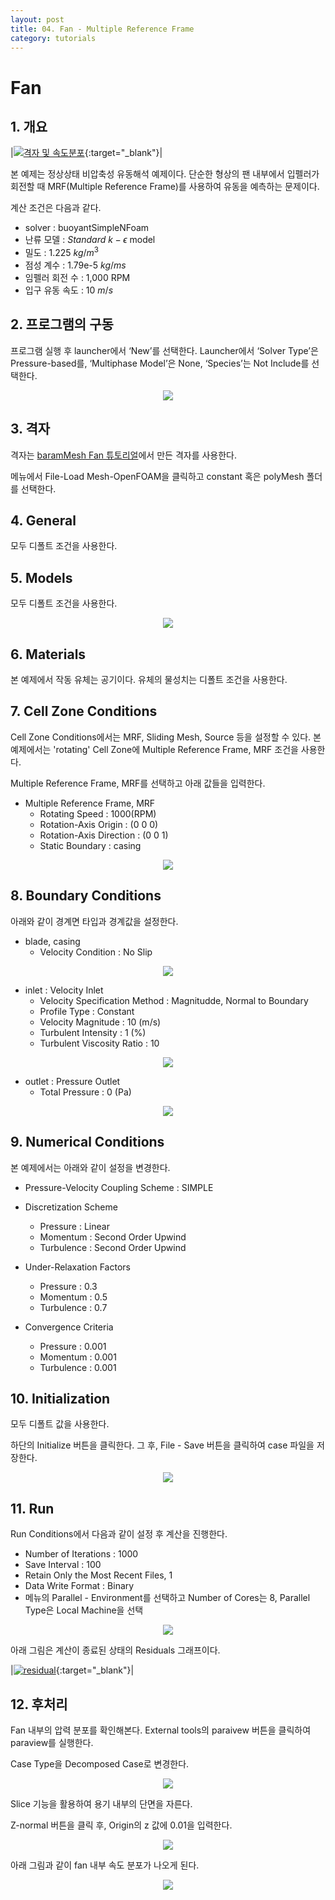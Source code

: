 ```yaml
---
layout: post
title: 04. Fan - Multiple Reference Frame
category: tutorials
---
```


# Fan 

## 1. 개요 

|[![격자 및 속도분포](https://github.com/nextfoam/baram-pages/raw/main/screenshots/fan/intro.png "격자 및 압력분포")](https://github.com/nextfoam/baram-pages/raw/main/screenshots/fan/intro.png){:target="_blank"}|

본 예제는 정상상태 비압축성 유동해석 예제이다. 단순한 형상의 팬 내부에서 입펠러가 회전할 때 MRF(Multiple Reference Frame)를 사용하여 유동을 예측하는 문제이다.

계산 조건은 다음과 같다. 

+ solver : buoyantSimpleNFoam 
+ 난류 모델 : $Standard$ $k-\epsilon$ model
+ 밀도 : 1.225 $kg/m^3$
+ 점성 계수 : 1.79e-5 $kg/ms$
+ 임펠러 회전 수 : 1,000 RPM
+ 입구 유동 속도 : 10 $m/s$

## 2. 프로그램의 구동

프로그램 실행 후 launcher에서 ‘New’를 선택한다. Launcher에서 ‘Solver Type’은 Pressure-based를, ‘Multiphase Model’은 None, ‘Species’는 Not Include를 선택한다.

<p align='center'>
    <img src="https://github.com/nextfoam/baram-pages/raw/main/screenshots/mixingPipe/launcher.png"><br>
</p>

## 3. 격자

격자는 [baramMesh Fan 튜토리얼](https://baramcfd.org/mesh/2024/07/05/fan-post/)에서 만든 격자를 사용한다.

메뉴에서 File-Load Mesh-OpenFOAM을 클릭하고 constant 혹은 polyMesh 폴더를 선택한다.

## 4. General

모두 디폴트 조건을 사용한다.


## 5. Models

모두 디폴트 조건을 사용한다.

<p align='center'>
    <img src="https://github.com/nextfoam/baram-pages/raw/main/screenshots/slidingMesh/4.3.png"><br>
</p>

## 6. Materials

본 예제에서 작동 유체는 공기이다. 유체의 물성치는 디폴트 조건을 사용한다.

## 7. Cell Zone Conditions

Cell Zone Conditions에서는 MRF, Sliding Mesh, Source 등을 설정할 수 있다. 본 예제에서는 'rotating' Cell Zone에 Multiple Reference Frame, MRF 조건을 사용한다.

Multiple Reference Frame, MRF를 선택하고 아래 값들을 입력한다.

+ Multiple Reference Frame, MRF
    + Rotating Speed : 1000(RPM)
    + Rotation-Axis Origin : (0 0 0)
    + Rotation-Axis Direction : (0 0 1)
    + Static Boundary : casing

<p align='center'>
    <img src="https://github.com/nextfoam/baram-pages/raw/main/screenshots/fan/mrf.png"><br>
</p>

## 8. Boundary Conditions

아래와 같이 경계면 타입과 경계값을 설정한다.

+ blade, casing
    + Velocity Condition : No Slip

<p align='center'>
    <img src="https://github.com/nextfoam/baram-pages/raw/main/screenshots/slidingMesh/4.8.png"><br>
</p>

+ inlet : Velocity Inlet
    + Velocity Specification Method : Magnitudde, Normal to Boundary
    + Profile Type : Constant
    + Velocity Magnitude : 10 (m/s)
    + Turbulent Intensity : 1 (%)
    + Turbulent Viscosity Ratio : 10

<p align='center'>
    <img src="https://github.com/nextfoam/baram-pages/raw/main/screenshots/fan/inletBC.png"><br>
</p>

+ outlet : Pressure Outlet
    + Total Pressure : 0 (Pa)

<p align='center'>
    <img src="https://github.com/nextfoam/baram-pages/raw/main/screenshots/slidingMesh/4.10.png"><br>
</p>

## 9. Numerical Conditions

본 예제에서는 아래와 같이 설정을 변경한다.

+ Pressure-Velocity Coupling Scheme : SIMPLE

+ Discretization Scheme
    + Pressure : Linear
    + Momentum : Second Order Upwind
    + Turbulence : Second Order Upwind

+ Under-Relaxation Factors
    + Pressure : 0.3
    + Momentum : 0.5
    + Turbulence : 0.7

+ Convergence Criteria
    + Pressure : 0.001
    + Momentum : 0.001
    + Turbulence : 0.001



## 10. Initialization

모두 디폴트 값을 사용한다.

하단의 Initialize 버튼을 클릭한다. 그 후, File - Save 버튼을 클릭하여 case 파일을 저장한다. 

<p align='center'>
    <img src="https://github.com/nextfoam/baram-pages/raw/main/screenshots/slidingMesh/4.11.png"><br>
</p>

## 11. Run

Run Conditions에서 다음과 같이 설정 후 계산을 진행한다.

+ Number of Iterations : 1000
+ Save Interval : 100
+ Retain Only the Most Recent Files, 1
+ Data Write Format : Binary
+ 메뉴의 Parallel - Environment를 선택하고 Number of Cores는 8, Parallel Type은 Local Machine을 선택

<p align='center'>
    <img src="https://github.com/nextfoam/baram-pages/raw/main/screenshots/fan/runCondition.png"><br>
</p>

아래 그림은 계산이 종료된 상태의 Residuals 그래프이다.

|[![residual](https://github.com/nextfoam/baram-pages/raw/main/screenshots/fan/run.png "residual")](https://github.com/nextfoam/baram-pages/raw/main/screenshots/fan/run.png){:target="_blank"}|


## 12. 후처리

Fan 내부의 압력 분포를 확인해본다. External tools의 paraivew 버튼을 클릭하여 paraview를 실행한다.

Case Type을 Decomposed Case로 변경한다.

<p align='center'>
    <img src="https://github.com/nextfoam/baram-pages/raw/main/screenshots/fan/pv1.png"><br>
</p>

Slice 기능을 활용하여 용기 내부의 단면을 자른다.

Z-normal 버튼을 클릭 후, Origin의 z 값에 0.01을 입력한다.

<p align='center'>
    <img src="https://github.com/nextfoam/baram-pages/raw/main/screenshots/fan/pv2.png"><br>
</p>

아래 그림과 같이 fan 내부 속도 분포가 나오게 된다.

<p align='center'>
    <img src="https://github.com/nextfoam/baram-pages/raw/main/screenshots/fan/pv3.png"><br>
</p>
